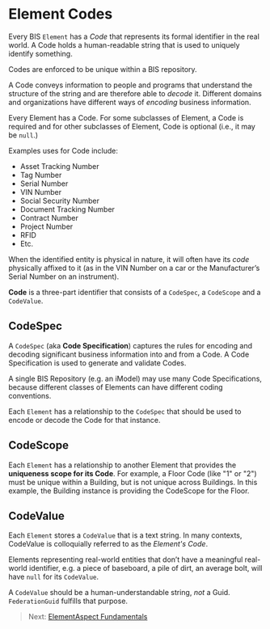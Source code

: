 # Element Codes

Every BIS `Element` has a *Code* that represents its formal identifier in the real world.
A Code holds a human-readable string that is used to uniquely identify something.

Codes are enforced to be unique within a BIS repository.

A Code conveys information to people and programs that understand the structure of the string and are therefore able to *decode* it.
Different domains and organizations have different ways of *encoding* business information.

Every Element has a Code. For some subclasses of Element, a Code is required and for other subclasses of Element, Code is optional (i.e., it may be `null`.)

Examples uses for Code include:

- Asset Tracking Number
- Tag Number
- Serial Number
- VIN Number
- Social Security Number
- Document Tracking Number
- Contract Number
- Project Number
- RFID
- Etc.

When the identified entity is physical in nature, it will often have its *code* physically affixed to it (as in the VIN Number on a car or the Manufacturer’s Serial Number on an instrument).

**Code** is a three-part identifier that consists of a `CodeSpec`, a `CodeScope` and a `CodeValue`.

## CodeSpec

A `CodeSpec` (aka **Code Specification**) captures the rules for encoding and decoding significant business information into and from a Code.
A Code Specification is used to generate and validate Codes.

A single BIS Repository (e.g. an iModel) may use many Code Specifications, because different classes of Elements can have different coding conventions.

Each `Element` has a relationship to the `CodeSpec` that should be used to encode or decode the Code for that instance.

## CodeScope

Each `Element` has a relationship to another Element that provides the **uniqueness scope for its Code**.
For example, a Floor Code (like "1" or "2") must be unique within a Building, but is not unique across Buildings.
In this example, the Building instance is providing the CodeScope for the Floor.

## CodeValue

Each `Element` stores a `CodeValue` that is a text string.
In many contexts, CodeValue is colloquially referred to as the *Element's Code*.

Elements representing real-world entities that don’t have a meaningful real-world identifier, e.g. a piece of baseboard, a pile of dirt, an average bolt, will have `null` for its `CodeValue`.

A `CodeValue` should be a human-understandable string, *not* a Guid. `FederationGuid` fulfills that purpose.

> Next: [ElementAspect Fundamentals](./elementaspect-fundamentals.md)

